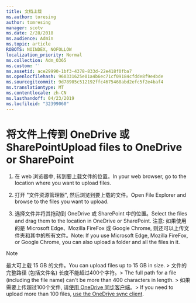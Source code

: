 ```yaml
---
title: 文档上载
ms.author: toresing
author: tomresing
manager: scotv
ms.date: 2/28/2018
ms.audience: Admin
ms.topic: article
ROBOTS: NOINDEX, NOFOLLOW
localization_priority: Normal
ms.collection: Adm_O365
ms.custom: ''
ms.assetid: ace29990-1bf3-4378-833d-22e418f0fba7
ms.openlocfilehash: 960331625e01a4b6ec71cf09184cfdde8f9e4bde
ms.sourcegitcommit: 9d78905c512192ffc4675468abd2efc5f2e4baf4
ms.translationtype: MT
ms.contentlocale: zh-CN
ms.lasthandoff: 04/23/2019
ms.locfileid: "32399060"
---
```

# <a name="upload-files-to-onedrive-or-sharepoint"></a><span data-ttu-id="1786f-102">将文件上传到 OneDrive 或 SharePoint</span><span class="sxs-lookup"><span data-stu-id="1786f-102">Upload files to OneDrive or SharePoint</span></span>

1. <span data-ttu-id="1786f-103">在 web 浏览器中, 转到要上载文件的位置。</span><span class="sxs-lookup"><span data-stu-id="1786f-103">In your web browser, go to the location where you want to upload files.</span></span>
    
2. <span data-ttu-id="1786f-104">打开 "文件资源管理器", 然后浏览到要上载的文件。</span><span class="sxs-lookup"><span data-stu-id="1786f-104">Open File Explorer and browse to the files you want to upload.</span></span>
    
3. <span data-ttu-id="1786f-105">选择文件并将其拖动到 OneDrive 或 SharePoint 中的位置。</span><span class="sxs-lookup"><span data-stu-id="1786f-105">Select the files and drag them to the location in OneDrive or SharePoint.</span></span> <span data-ttu-id="1786f-106">注意: 如果使用的是 Microsoft Edge、Mozilla FireFox 或 Google Chrome, 则还可以上传文件夹和其中的所有文件。</span><span class="sxs-lookup"><span data-stu-id="1786f-106">Note: If you use Microsoft Edge, Mozilla FireFox, or Google Chrome, you can also upload a folder and all the files in it.</span></span>
    
> [!NOTE]
>  <span data-ttu-id="1786f-107">最大可上载 15 GB 的文件。</span><span class="sxs-lookup"><span data-stu-id="1786f-107">You can upload files up to 15 GB in size.</span></span> <span data-ttu-id="1786f-108">> 文件的完整路径 (包括文件名) 长度不能超过400个字符。</span><span class="sxs-lookup"><span data-stu-id="1786f-108">>  The full path for a file (including the file name) can't be more than 400 characters in length.</span></span> <span data-ttu-id="1786f-109">> 如果需要上传超过100个文件, 请[使用 OneDrive 同步客户端](https://go.microsoft.com/fwlink/?linkid=866427)。</span><span class="sxs-lookup"><span data-stu-id="1786f-109">>  If you need to upload more than 100 files, [use the OneDrive sync client](https://go.microsoft.com/fwlink/?linkid=866427).</span></span> 
  

